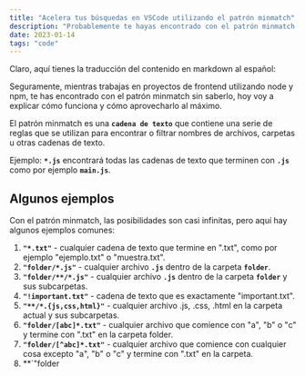 ```yaml
---
title: "Acelera tus búsquedas en VSCode utilizando el patrón minmatch"
description: "Probablemente te hayas encontrado con el patrón minmatch sin saberlo, hoy te explicaré cómo funciona y cómo sacarle el máximo provecho."
date: 2023-01-14
tags: "code"
---
```



Claro, aquí tienes la traducción del contenido en markdown al español:

Seguramente, mientras trabajas en proyectos de frontend utilizando node y npm, te has encontrado con el patrón minmatch sin saberlo, hoy voy a explicar cómo funciona y cómo aprovecharlo al máximo.

El patrón minmatch es una **`cadena de texto`** que contiene una serie de reglas que se utilizan para encontrar o filtrar nombres de archivos, carpetas u otras cadenas de texto.

Ejemplo: **`*.js`** encontrará todas las cadenas de texto que terminen con **`.js`** como por ejemplo **`main.js`**.

## **Algunos ejemplos**

Con el patrón minmatch, las posibilidades son casi infinitas, pero aquí hay algunos ejemplos comunes:

1. **`"*.txt"`** - cualquier cadena de texto que termine en ".txt", como por ejemplo "ejemplo.txt" o "muestra.txt".
2. **`"folder/*.js"`** - cualquier archivo **`.js`** dentro de la carpeta **`folder`**.
3. **`"folder/**/*.js"`** - cualquier archivo **`.js`** dentro de la carpeta **`folder`** y sus subcarpetas.
4. **`"!important.txt"`** - cadena de texto que es exactamente "important.txt".
5. **`"**/*.{js,css,html}"`** - cualquier archivo .js, .css, .html en la carpeta actual y sus subcarpetas.
6. **`"folder/[abc]*.txt"`** - cualquier archivo que comience con "a", "b" o "c" y termine con ".txt" en la carpeta folder.
7. **`"folder/[^abc]*.txt"`** - cualquier archivo que comience con cualquier cosa excepto "a", "b" o "c" y termine con ".txt" en la carpeta.
8. **`"folder